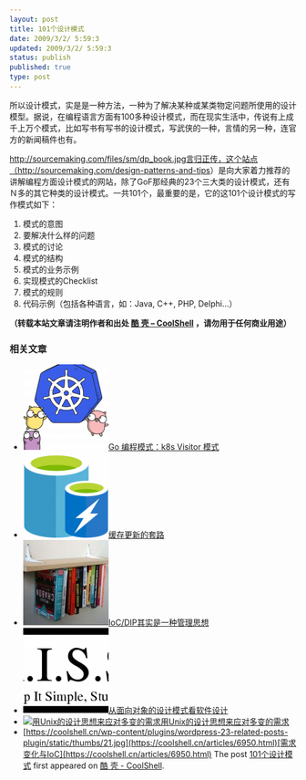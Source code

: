 ```yaml
---
layout: post
title: 101个设计模式
date: 2009/3/2/ 5:59:3
updated: 2009/3/2/ 5:59:3
status: publish
published: true
type: post
---
```


所以设计模式，实是是一种方法，一种为了解决某种或某类物定问题所使用的设计模型。据说，在编程语言方面有100多种设计模式，而在现实生活中，传说有上成千上万个模式，比如写书有写书的设计模式，写武侠的一种，言情的另一种，连官方的新闻稿件也有。



http://sourcemaking.com/files/sm/dp_book.jpg言归正传，这个站点（<http://sourcemaking.com/design-patterns-and-tips>）是向大家着力推荐的讲解编程方面设计模式的网站，除了GoF那经典的23个三大类的设计模式，还有Ｎ多的其它种类的设计模式。一共101个，最重要的是，它的这101个设计模式的写作模式如下：


1. 模式的意图
2. 要解决什么样的问题
3. 模式的讨论
4. 模式的结构
5. 模式的业务示例
6. 实现模式的Checklist
7. 模式的规则
8. 代码示例（包括各种语言，如：Java, C++, PHP, Delphi…）




**（转载本站文章请注明作者和出处 [酷 壳 – CoolShell](https://coolshell.cn/) ，请勿用于任何商业用途）**



### 相关文章

* [![Go 编程模式：k8s Visitor 模式](../wp-content/uploads/2020/12/go.k8s-150x150.png)](https://coolshell.cn/articles/21263.html)[Go 编程模式：k8s Visitor 模式](https://coolshell.cn/articles/21263.html)
* [![缓存更新的套路](../wp-content/uploads/2016/07/cache-150x150.png)](https://coolshell.cn/articles/17416.html)[缓存更新的套路](https://coolshell.cn/articles/17416.html)
* [![IoC/DIP其实是一种管理思想](../wp-content/uploads/2013/07/inverted-bookshelf_thumb-150x150.jpg)](https://coolshell.cn/articles/9949.html)[IoC/DIP其实是一种管理思想](https://coolshell.cn/articles/9949.html)
* [![从面向对象的设计模式看软件设计](../wp-content/uploads/2013/01/kiss-150x150.png)](https://coolshell.cn/articles/8961.html)[从面向对象的设计模式看软件设计](https://coolshell.cn/articles/8961.html)
* [![用Unix的设计思想来应对多变的需求](../wp-content/uploads/2012/05/Bannière-Unix-linux-150x150.jpg)](https://coolshell.cn/articles/7236.html)[用Unix的设计思想来应对多变的需求](https://coolshell.cn/articles/7236.html)
* [https://coolshell.cn/wp-content/plugins/wordpress-23-related-posts-plugin/static/thumbs/21.jpg](https://coolshell.cn/articles/6950.html)[需求变化与IoC](https://coolshell.cn/articles/6950.html)
The post [101个设计模式](https://coolshell.cn/articles/21.html) first appeared on [酷 壳 - CoolShell](https://coolshell.cn).